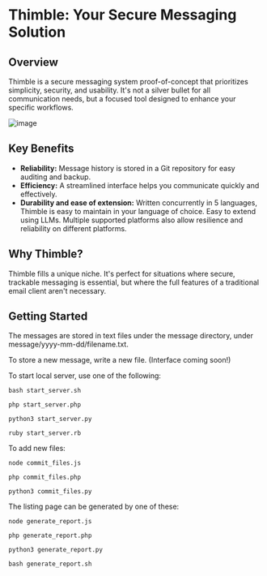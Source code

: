 # Thimble: Your Secure Messaging Solution 

## Overview 

Thimble is a secure messaging system proof-of-concept that 
prioritizes simplicity, security, and usability. It's not a silver bullet for 
all communication needs, but a focused tool designed to enhance your specific 
workflows.

![image](https://github.com/user-attachments/assets/7153d7d8-b79f-4a1c-b799-4251e1ae8fbd)

## Key Benefits

* **Reliability:** Message history is stored in a Git repository for easy auditing and backup.
* **Efficiency:** A streamlined interface helps you communicate quickly and effectively.
* **Durability and ease of extension:** Written concurrently in 5 languages, Thimble is easy to maintain in your language of choice. Easy to extend using LLMs. Multiple supported platforms also allow resilience and reliability on different platforms.

## Why Thimble?

Thimble fills a unique niche. It's perfect for situations where secure, trackable messaging is essential, 
but where the full features of a traditional email client aren't necessary.

## Getting Started

The messages are stored in text files under the message directory, under message/yyyy-mm-dd/filename.txt.

To store a new message, write a new file. (Interface coming soon!)

To start local server, use one of the following:

```bash start_server.sh```

```php start_server.php```

```python3 start_server.py```

```ruby start_server.rb```

To add new files:

```node commit_files.js```

```php commit_files.php```

```python3 commit_files.py```

The listing page can be generated by one of these:

```node generate_report.js```

```php generate_report.php```

```python3 generate_report.py```

```bash generate_report.sh```